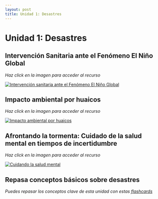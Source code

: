 ```yaml
---
layout: post
title: Unidad 1: Desastres
---
```


# Unidad 1: Desastres 
## Intervención Sanitaria ante el Fenómeno El Niño Global 
_Haz click en la imagen para acceder al recurso_

[![Intervención sanitaria ante el Fenómeno El Niño Global](https://img.youtube.com/vi/Owaoh9-2sZU/0.jpg)](https://www.youtube.com/watch?v=Owaoh9-2sZU)

## Impacto ambiental por huaicos
_Haz click en la imagen para acceder al recurso_

[![Impacto ambiental por huaicos](https://img.youtube.com/vi/c_cDc3FQIA8/0.jpg)](https://www.youtube.com/watch?v=c_cDc3FQIA8)

## Afrontando la tormenta: Cuidado de la salud mental en tiempos de incertidumbre
_Haz click en la imagen para acceder al recurso_

[![Cuidando la salud mental](https://img.youtube.com/vi/us7u_ecBscE/0.jpg)](https://www.youtube.com/watch?v=us7u_ecBscE)
## Repasa conceptos básicos sobre desastres 
_Puedes repasar los conceptos clave de esta unidad con estas [flashcards](https://quizlet.com/pe/831490108/desastres-flash-cards/?i=5cxfzr&x=1jqt)_
